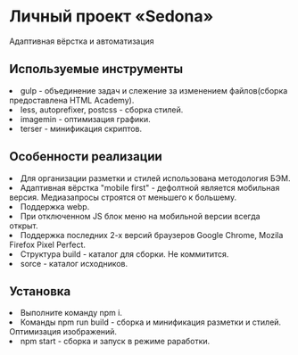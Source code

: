 # Личный проект «Sedona» 
Адаптивная вёрстка и автоматизация
<h2> Используемые инструменты </h2>
<li>gulp - объединение задач и слежение за изменением файлов(сборка предоставлена HTML Academy). </li>
<li>less, autoprefixer, postcss - сборка стилей. </li>
<li>imagemin - оптимизация графики. </li>
<li>terser - минификация скриптов. </li>
<h2> Особенности реализации </h2>
<li>Для организации разметки и стилей использована методология БЭМ. </li>
<li>Адаптивная вёрстка "mobile first" - дефолтной является мобильная версия. Медиазапросы строятся от меньшего к большему. </li>
<li>Поддержка webp. </li>
<li>При отключенном JS блок меню на мобильной версии всегда открыт. </li>
<li>Поддержка последних 2-х версий браузеров Google Chrome, Mozila Firefox Pixel Perfect. </li>
<li>Структура build - каталог для сборки. Не коммитится. </li>
<li>sorce - каталог исходников. </li>
<h2> Установка </h2>
<li>Выполните команду npm i. </li>
<li>Команды npm run build - сборка и минификация разметки и стилей. Оптимизация изображений. </li>
<li>npm start - сборка и запуск в режиме раработки.</li>
